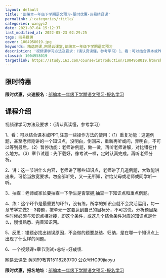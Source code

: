 ```yaml
---
layout: default
title: '部编本一年级下学期语文预习-限时优惠-网易精品课'
permalink: /:categories/:title/
categories: wangyi2
date: 2021-07-04 15:12:37
last_modified_at: 2022-05-23 02:29:25
tags: 网易提供
cover: 1004958019.jpg
keywords: 精选网课,网易云课堂,部编本一年级下学期语文预习
description: '视频课学习方法及要求：（请认真读懂，参考学习）1、看：可以结合课本或PPT,注意一些操作方法的使用：（1）重复功能：这道'
classid: 1004958019
targetlink: https://study.163.com/course/introduction/1004958019.htm?share=1&shareId=1025206652&utm_campaign=share&utm_medium=iphoneShare&utm_source=&utm_u=1025206652
---
```


## 限时特惠

**限时优惠，火速报名**：[部编本一年级下学期语文预习-报名学习](https://study.163.com/course/introduction/1004958019.htm?share=1&shareId=1025206652&utm_campaign=share&utm_medium=iphoneShare&utm_source=&utm_u=1025206652)

## 课程介绍

视频课学习方法及要求：（请认真读懂，参考学习）

1、看：可以结合课本或PPT,注意一些操作方法的使用：（1）重复功能：这道例题，甚至老师刚讲的一个知识点，没明白，倒回来，重新再听或问，弄明白，不可以等到最后。（2）暂停功能：老师讲例题，做一做，再听老师讲解，对比错在什么地方。（3）章节试题：先下载好，像考试一样，定时认真完成。再听老师分析。

2、讲：这一节讲什么内容，老师讲了哪些知识点，老师讲了几道例题，大致能讲出来，可恰当放宽要求。勿全部听完，又一无所知，讲给父母或老师或同学听一听。

3、抽查：老师或家长要抽查一下学生是否掌握,抽查一下知识点和重点例题。

4、练：这个环节是最重要的环节，没有练，所学的知识点就不会灵活运用，每一章节学完做2－3套题，按单元一定要达到自己的目标分，不可贪快。分析题目条件时候必须与知识点相对接，即这个条件，或这几个结合条件对应的知识点是什么，慢慢熟悉、完善知识网。

5、反思：错题必找出错误原因，不会做的题要总结、归纳，是在哪一个知识点上出现了什么样的问题。

6、一个视频课+章节测试+总结=好成绩.

 网易云课堂 黄冈99教育15118289700 公众号HG99jiaoyu

**限时优惠，报名地址**：[部编本一年级下学期语文预习-报名学习](https://study.163.com/course/introduction/1004958019.htm?share=1&shareId=1025206652&utm_campaign=share&utm_medium=iphoneShare&utm_source=&utm_u=1025206652)

